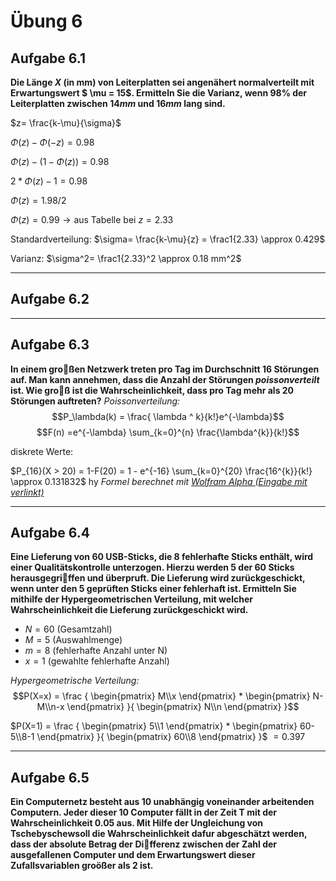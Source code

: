 # Übung 6
## Aufgabe 6.1
**Die Länge $X$ (in mm) von Leiterplatten sei angenähert normalverteilt mit Erwartungswert $ \mu = 15$. Ermitteln Sie die Varianz, wenn 98% der Leiterplatten zwischen $14 mm$ und $16 mm$ lang sind.**

$z= \frac{k-\mu}{\sigma}$

$\Phi(z)- \Phi(-z) = 0.98$

$\Phi(z)- (1-\Phi(z)) = 0.98$

$2*\Phi(z)- 1 = 0.98$

$\Phi(z) = 1.98/2$

$\Phi(z) = 0.99 \rightarrow \text{aus Tabelle bei }z=2.33$

Standardverteilung:
$\sigma= \frac{k-\mu}{z} = \frac1{2.33} \approx 0.429$

Varianz:
$\sigma^2= \frac1{2.33}^2 \approx 0.18 mm^2$

---
## Aufgabe 6.2

---
## Aufgabe 6.3
**In einem großen Netzwerk treten pro Tag im  Durchschnitt 16 Störungen auf. Man kann annehmen, dass die Anzahl der  Störungen *poissonverteilt* ist. Wie groß ist die Wahrscheinlichkeit, dass pro Tag mehr als 20 Störungen auftreten?**
*Poissonverteilung:*
$$P_\lambda(k) = \frac{ \lambda ^ k}{k!}e^{-\lambda}$$
$$F(n) =e^{-\lambda} \sum_{k=0}^{n} \frac{\lambda^{k}}{k!}$$

diskrete Werte:

$P_{16}(X > 20) = 1-F(20) = 1 - e^{-16} \sum_{k=0}^{20} \frac{16^{k}}{k!} \approx 0.131832$
hy
*Formel berechnet mit [Wolfram Alpha (Eingabe mit verlinkt)](http://www.wolframalpha.com/input/?i=1-e%5E%28-16%29+sum%2816%5Ek%2F%28k%21%29%29+k%3D0+to+20)*

---
## Aufgabe 6.4
**Eine Lieferung von 60 USB-Sticks, die 8 fehlerhafte  Sticks enthält, wird einer Qualitätskontrolle unterzogen.  Hierzu werden 5 der  60 Sticks herausgegriffen und überpruft. Die Lieferung wird zurückgeschickt, wenn unter den 5 geprüften Sticks einer fehlerhaft ist. Ermitteln Sie mithilfe der Hypergeometrischen Verteilung, mit welcher  Wahrscheinlichkeit die Lieferung zurückgeschickt wird.**
 * $N = 60 \text{ (Gesamtzahl)}$
 * $M = 5 \text{ (Auswahlmenge)}$
 * $m = 8 \text{ (fehlerhafte Anzahl unter N)}$
 * $x = 1 \text{ (gewahlte fehlerhafte Anzahl)}$

 *Hypergeometrische Verteilung:*
 $$P(X=x) = \frac
 {
   \begin{pmatrix} M\\x \end{pmatrix} *
   \begin{pmatrix} N-M\\n-x \end{pmatrix}
 }{
     \begin{pmatrix} N\\n \end{pmatrix}
 }$$


 $P(X=1) = \frac
 {
   \begin{pmatrix} 5\\1 \end{pmatrix} *
   \begin{pmatrix} 60-5\\8-1 \end{pmatrix}
 }{
     \begin{pmatrix} 60\\8 \end{pmatrix}
 }$
 $= 0.397$

---
## Aufgabe 6.5
**Ein Computernetz besteht aus 10 unabhängig voneinander arbeitenden Computern. Jeder dieser 10 Computer fällt in der Zeit T mit der Wahrscheinlichkeit $0.05$ aus. Mit  Hilfe der Ungleichung von Tschebyschewsoll die Wahrscheinlichkeit dafur abgeschätzt werden, dass der absolute Betrag der Differenz zwischen der Zahl der  ausgefallenen Computer und dem Erwartungswert dieser Zufallsvariablen groößer als 2 ist.**
